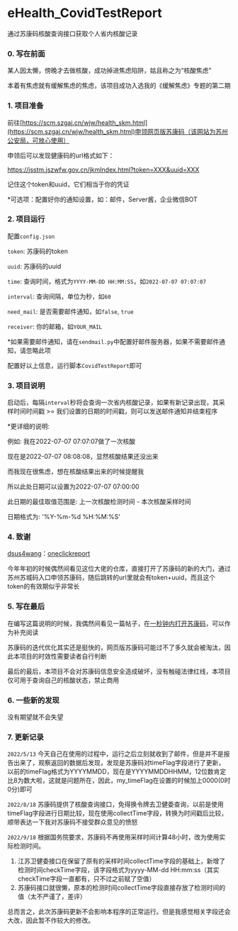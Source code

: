 # eHealth_CovidTestReport

通过苏康码核酸查询接口获取个人省内核酸记录

### 0. 写在前面

某人因太懒，傍晚才去做核酸，成功掉进焦虑陷阱，姑且称之为“核酸焦虑”

本着有焦虑就有缓解焦虑的焦虑，该项目成功入选我的《缓解焦虑》专题的第二期

### 1. 项目准备

前往[https://scm.szgaj.cn/wjw/health_skm.html](https://scm.szgaj.cn/wjw/health_skm.html)申领网页版苏康码（该网站为苏州公安局，可放心使用）

申领后可以发现健康码的url格式如下：

https://jsstm.jszwfw.gov.cn/jkmIndex.html?token=XXX&uuid=XXX

记住这个token和uuid，它们相当于你的凭证

*可选项：配置好你的通知设置，如：邮件，Server酱，企业微信BOT

### 2. 项目运行

配置`config.json`

`token`: 苏康码的token

`uuid`: 苏康码的uuid

`time`: 查询时间，格式为`YYYY-MM-DD HH:MM:SS`，如`2022-07-07 07:07:07`

`interval`: 查询间隔，单位为秒，如`60`

`need_mail`: 是否需要邮件通知，如`false`, `true`

`receiver`: 你的邮箱，如`YOUR_MAIL`

*如果需要邮件通知，请在`sendmail.py`中配置好邮件服务器，如果不需要邮件通知，请忽略此项

配置好以上信息，运行脚本`CovidTestReport`即可

### 3. 项目说明

启动后，每隔`interval`秒将会查询一次省内核酸记录，如果有新记录出现，其采样时间时间戳 >= 我们设置的日期的时间戳，则可以发送邮件通知并结束程序

*更详细的说明:

例如:
我在2022-07-07 07:07:07做了一次核酸

现在是2022-07-07 08:08:08，显然核酸结果还没出来

而我现在很焦虑，想在核酸结果出来的时候提醒我

所以此处日期可以设置为2022-07-07 07:00:00

此日期的最佳取值范围是: 上一次核酸检测时间 - 本次核酸采样时间

日期格式为: '%Y-%m-%d %H:%M:%S'

### 4. 致谢

[dsus4wang](https://github.com/dsus4wang)：[oneclickreport](https://github.com/dsus4wang/oneclickreport)

今年年初的时候偶然间看见这位大佬的仓库，直接打开了苏康码的新的大门，通过苏州苏城码入口申领苏康码，随后跳转的url里就会有token+uuid，而且这个token的有效期似乎非常长

### 5. 写在最后

在编写这篇说明的时候，我偶然间看见一篇帖子，在[一秒钟内打开苏康码](https://anduin.aiursoft.com/post/2021/12/7/open-suzhou-health-code-in-1-second)，可以作为补充阅读

苏康码的迭代优化其实还是挺快的，网页版苏康码可能过不了多久就会被淘汰，因此本项目的时效性需要读者自行判断

最后的最后，本项目不会对苏康码信息安全造成破坏，没有触碰法律红线，本项目仅可用于查询自己的核酸状态，禁止商用

### 6. 一些新的发现

没有期望就不会失望

### 7. 更新记录

`2022/5/13` 今天自己在使用的过程中，运行之后立刻就收到了邮件，但是并不是报告出来了，观察返回的数据后发现，发现是苏康码对timeFlag字段进行了更新，以前的timeFlag格式为YYYYMMDD，现在是YYYYMMDDHHMM，12位数肯定比8为数大啦，这就是问题所在，因此，my_timeFlag在设置的时候加上0000(0时0分)即可

`2022/8/18` 苏康码提供了核酸查询接口，免得换令牌去卫健委查询，以前是使用timeFlag字段进行日期比较，现在使用collectTime字段，转换为时间戳后比较，顺带表达一下我对苏康码不接受群众意见的愤怒

`2022/9/18` 根据国务院要求，苏康码不再使用采样时间计算48小时，改为使用实际检测时间。  
1. 江苏卫健委接口在保留了原有的采样时间collectTime字段的基础上，新增了检测时间checkTime字段，该字段格式为yyyy-MM-dd HH:mm:ss（其实checkTime字段一直都有，只不过之前赋了空值） 
2. 苏康码接口就很懒，原本的检测时间collectTime字段直接存放了检测时间的值（太不严谨了，差评）

总而言之，此次苏康码更新不会影响本程序的正常运行。但是我感觉相关字段还会大改，因此暂不作较大的修改。

